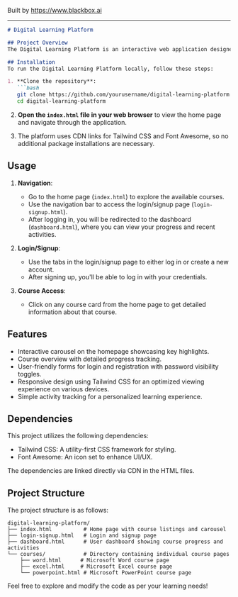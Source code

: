 
Built by https://www.blackbox.ai

---

```markdown
# Digital Learning Platform

## Project Overview
The Digital Learning Platform is an interactive web application designed to facilitate online learning for individuals looking to master computer essentials. The platform offers a user-friendly interface for users to register, log in, and access various courses such as Microsoft Word, Excel, and PowerPoint. Each course includes a dashboard to track learning progress and recent activity.

## Installation
To run the Digital Learning Platform locally, follow these steps:

1. **Clone the repository**:
   ```bash
   git clone https://github.com/yourusername/digital-learning-platform.git
   cd digital-learning-platform
   ```

2. **Open the `index.html` file in your web browser** to view the home page and navigate through the application.

3. The platform uses CDN links for Tailwind CSS and Font Awesome, so no additional package installations are necessary.

## Usage
1. **Navigation**:
   - Go to the home page (`index.html`) to explore the available courses.
   - Use the navigation bar to access the login/signup page (`login-signup.html`).
   - After logging in, you will be redirected to the dashboard (`dashboard.html`), where you can view your progress and recent activities.

2. **Login/Signup**:
   - Use the tabs in the login/signup page to either log in or create a new account.
   - After signing up, you'll be able to log in with your credentials.

3. **Course Access**:
   - Click on any course card from the home page to get detailed information about that course.

## Features
- Interactive carousel on the homepage showcasing key highlights.
- Course overview with detailed progress tracking.
- User-friendly forms for login and registration with password visibility toggles.
- Responsive design using Tailwind CSS for an optimized viewing experience on various devices.
- Simple activity tracking for a personalized learning experience.

## Dependencies
This project utilizes the following dependencies:
- Tailwind CSS: A utility-first CSS framework for styling.
- Font Awesome: An icon set to enhance UI/UX.
  
The dependencies are linked directly via CDN in the HTML files.

## Project Structure
The project structure is as follows:
```
digital-learning-platform/
├── index.html          # Home page with course listings and carousel
├── login-signup.html   # Login and signup page
├── dashboard.html      # User dashboard showing course progress and activities
└── courses/            # Directory containing individual course pages
    ├── word.html      # Microsoft Word course page
    ├── excel.html     # Microsoft Excel course page
    └── powerpoint.html # Microsoft PowerPoint course page
```

Feel free to explore and modify the code as per your learning needs!
```